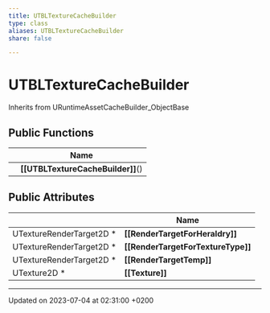 ```yaml
---
title: UTBLTextureCacheBuilder
type: class
aliases: UTBLTextureCacheBuilder
share: false

---
```


# UTBLTextureCacheBuilder





Inherits from URuntimeAssetCacheBuilder_ObjectBase

## Public Functions

|                | Name           |
| -------------- | -------------- |
| | **[[UTBLTextureCacheBuilder]]**() |

## Public Attributes

|                | Name           |
| -------------- | -------------- |
| UTextureRenderTarget2D * | **[[RenderTargetForHeraldry]]**  |
| UTextureRenderTarget2D * | **[[RenderTargetForTextureType]]**  |
| UTextureRenderTarget2D * | **[[RenderTargetTemp]]**  |
| UTexture2D * | **[[Texture]]**  |

-------------------------------

Updated on 2023-07-04 at 02:31:00 +0200